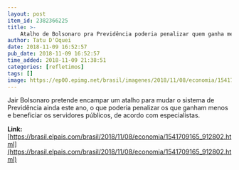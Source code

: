```yaml
---
layout: post
item_id: 2382366225
title: >-
    Atalho de Bolsonaro pra Previdência poderia penalizar quem ganha menos
author: Tatu D'Oquei
date: 2018-11-09 16:52:57
pub_date: 2018-11-09 16:52:57
time_added: 2018-11-09 21:38:51
categories: [refletimos]
tags: []
image: https://ep00.epimg.net/brasil/imagenes/2018/11/08/economia/1541709165_912802_1541709431_rrss_normal.jpg
---
```


Jair Bolsonaro pretende encampar um atalho para mudar o sistema de Previdência ainda este ano, o que poderia penalizar os que ganham menos e beneficiar os servidores públicos, de acordo com especialistas.

**Link:** [https://brasil.elpais.com/brasil/2018/11/08/economia/1541709165_912802.html](https://brasil.elpais.com/brasil/2018/11/08/economia/1541709165_912802.html)

